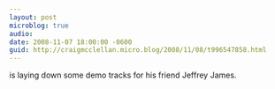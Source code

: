 ```yaml
---
layout: post
microblog: true
audio: 
date: 2008-11-07 18:00:00 -0600
guid: http://craigmcclellan.micro.blog/2008/11/08/t996547858.html
---
```

is laying down some demo tracks for his friend Jeffrey James.
